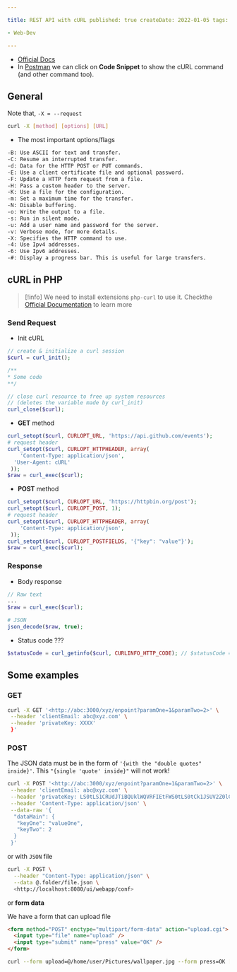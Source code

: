 ```yaml
---

title: REST API with cURL published: true createDate: 2022-01-05 tags:

- Web-Dev

---
```


- [Official Docs](https://curl.se/)
- In [Postman](https://www.postman.com/) we can click on **Code Snippet** to show the cURL command (and other command
  too).

## General

Note that, `-X = --request`

```bash
curl -X [method] [options] [URL]
```

- The most important options/flags

```bash frame="none"
-B: Use ASCII for text and transfer.
-C: Resume an interrupted transfer.
-d: Data for the HTTP POST or PUT commands.
-E: Use a client certificate file and optional password.
-F: Update a HTTP form request from a file.
-H: Pass a custom header to the server.
-K: Use a file for the configuration.
-m: Set a maximum time for the transfer.
-N: Disable buffering.
-o: Write the output to a file.
-s: Run in silent mode.
-u: Add a user name and password for the server.
-v: Verbose mode, for more details.
-X: Specifies the HTTP command to use.
-4: Use Ipv4 addresses.
-6: Use Ipv6 addresses.
-#: Display a progress bar. This is useful for large transfers.
```

## cURL in PHP

> [!info] We need to install extensions `php-curl` to use it. Checkthe
> [Official Documentation](https://www.php.net/manual/en/book.curl.php) to learn more

### Send Request

- Init cURL

```php
// create & initialize a curl session
$curl = curl_init();

/**
* Some code
**/

// close curl resource to free up system resources
// (deletes the variable made by curl_init)
curl_close($curl);
```

- **GET** method

```php
curl_setopt($curl, CURLOPT_URL, 'https://api.github.com/events');
# request header
curl_setopt($curl, CURLOPT_HTTPHEADER, array(
    'Content-Type: application/json',
  'User-Agent: cURL'
 ));
$raw = curl_exec($curl);
```

- **POST** method

```php
curl_setopt($curl, CURLOPT_URL, 'https://httpbin.org/post');
curl_setopt($curl, CURLOPT_POST, 1);
# request header
curl_setopt($curl, CURLOPT_HTTPHEADER, array(
    'Content-Type: application/json',
 ));
curl_setopt($curl, CURLOPT_POSTFIELDS, '{"key": "value"}');
$raw = curl_exec($curl);
```

### Response

- Body response

```php
// Raw text
...
$raw = curl_exec($curl);

# JSON
json_decode($raw, true);
```

- Status code ???

```php
$statusCode = curl_getinfo($curl, CURLINFO_HTTP_CODE); // $statusCode = 200
```

## Some examples

### GET

```bash
curl -X GET '<http://abc:3000/xyz/enpoint?paramOne=1&paramTwo=2>' \
 --header 'clientEmail: abc@xyz.com' \
 --header 'privateKey: XXXX'
 }'
```

### POST

The JSON data must be in the form of `'{with the "double quotes" inside}'`. This `"{single 'quote' inside}"` will not
work!

```bash
curl -X POST '<http://abc:3000/xyz/enpoint?paramOne=1&paramTwo=2>' \
 --header 'clientEmail: abc@xyz.com' \
 --header 'privateKey: LS0tLS1CRUdJTiBQUklWQVRFIEtFWS0tLS0tCk1JSUV2Z0lCQU' \
 --header 'Content-Type: application/json' \
 --data-raw '{
  "dataMain": {
   "keyOne": "valueOne",
   "keyTwo": 2
  }
 }'
```

or with `JSON` file

```bash
curl -X POST \
  --header "Content-Type: application/json" \
  --data @.folder/file.json \
  <http://localhost:8080/ui/webapp/conf>
```

or **form data**

We have a form that can upload file

```html
<form method="POST" enctype="multipart/form-data" action="upload.cgi">
  <input type="file" name="upload" />
  <input type="submit" name="press" value="OK" />
</form>
```

```bash
curl --form upload=@/home/user/Pictures/wallpaper.jpg --form press=OK [URL]
```
